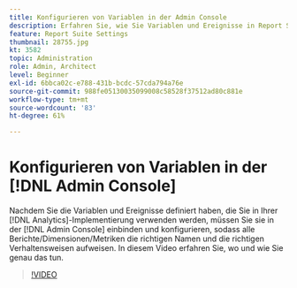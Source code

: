 ```yaml
---
title: Konfigurieren von Variablen in der Admin Console
description: Erfahren Sie, wie Sie Variablen und Ereignisse in Report Suite Manager konfigurieren, um sicherzustellen, dass Berichte, Dimensionen und Metriken die richtigen Namen und die richtigen Verhaltensweisen aufweisen.
feature: Report Suite Settings
thumbnail: 28755.jpg
kt: 3582
topic: Administration
role: Admin, Architect
level: Beginner
exl-id: 6bbca02c-e788-431b-bcdc-57cda794a76e
source-git-commit: 988fe05130035099008c58528f37512ad80c881e
workflow-type: tm+mt
source-wordcount: '83'
ht-degree: 61%

---
```


# Konfigurieren von Variablen in der [!DNL Admin Console]

Nachdem Sie die Variablen und Ereignisse definiert haben, die Sie in Ihrer [!DNL Analytics]-Implementierung verwenden werden, müssen Sie sie in der [!DNL Admin Console] einbinden und konfigurieren, sodass alle Berichte/Dimensionen/Metriken die richtigen Namen und die richtigen Verhaltensweisen aufweisen. In diesem Video erfahren Sie, wo und wie Sie genau das tun.

>[!VIDEO](https://video.tv.adobe.com/v/28755/?quality=12&learn=on)


